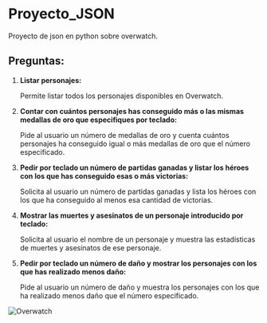 # Proyecto_JSON 
Proyecto de json en python sobre overwatch.

## Preguntas:

1. **Listar personajes:** 
   
   Permite listar todos los personajes disponibles en Overwatch.

2. **Contar con cuántos personajes has conseguido más o las mismas medallas de oro que especifiques por teclado:**
   
   Pide al usuario un número de medallas de oro y cuenta cuántos personajes ha conseguido igual o más medallas de oro que el número especificado.

3. **Pedir por teclado un número de partidas ganadas y listar los héroes con los que has conseguido esas o más victorias:**
   
   Solicita al usuario un número de partidas ganadas y lista los héroes con los que ha conseguido al menos esa cantidad de victorias.

4. **Mostrar las muertes y asesinatos de un personaje introducido por teclado:**
   
   Solicita al usuario el nombre de un personaje y muestra las estadísticas de muertes y asesinatos de ese personaje.

5. **Pedir por teclado un número de daño y mostrar los personajes con los que has realizado menos daño:**
   
   Pide al usuario un número de daño y muestra los personajes con los que ha realizado menos daño que el número especificado.

![Overwatch](https://cdn.akamai.steamstatic.com/steam/apps/2443732/ss_ab81719b158b0c4c82725c827182de85751024f8.1920x1080.jpg?t=1697128925)

